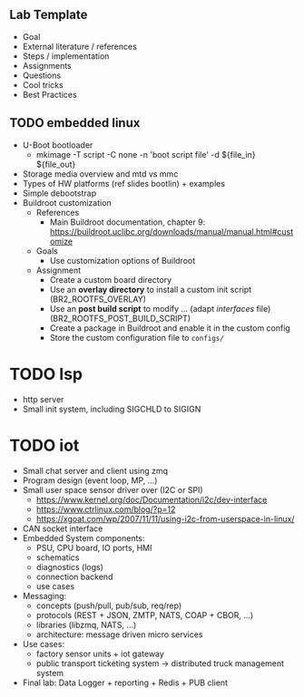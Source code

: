 ## Lab Template
* Goal
* External literature / references
* Steps / implementation
* Assignments
* Questions
* Cool tricks
* Best Practices

## TODO embedded linux
* U-Boot bootloader
  -  mkimage -T script -C none -n 'boot script file' -d ${file_in} ${file_out}
* Storage media overview and mtd vs mmc
* Types of HW platforms (ref slides bootlin) + examples
* Simple debootstrap
* Buildroot customization
    - References
      - Main Buildroot documentation, chapter 9: https://buildroot.uclibc.org/downloads/manual/manual.html#customize
    - Goals
      - Use customization options of Buildroot
    - Assignment
      - Create a custom board directory
      - Use an **overlay directory** to install a custom init script (BR2_ROOTFS_OVERLAY)
      - Use an **post build script** to modify ... (adapt *interfaces* file) (BR2_ROOTFS_POST_BUILD_SCRIPT)
      - Create a package in Buildroot and enable it in the custom config
      - Store the custom configuration file to ``configs/``

# TODO lsp
* http server
* Small init system, including SIGCHLD to SIGIGN

# TODO iot
* Small chat server and client using zmq
* Program design (event loop, MP, ...)
* Small user space sensor driver over (I2C or SPI)
  * https://www.kernel.org/doc/Documentation/i2c/dev-interface
  * https://www.ctrlinux.com/blog/?p=12
  * https://xgoat.com/wp/2007/11/11/using-i2c-from-userspace-in-linux/
* CAN socket interface
* Embedded System components:
  * PSU, CPU board, IO ports, HMI
  * schematics
  * diagnostics (logs)
  * connection backend
  * use cases
* Messaging:
  * concepts (push/pull, pub/sub, req/rep)
  * protocols (REST + JSON, ZMTP, NATS, COAP + CBOR, ...)
  * libraries (libzmq, NATS, ...)
  * architecture: message driven micro services
* Use cases:
  * factory sensor units + iot gateway
  * public transport ticketing system -> distributed truck management system
* Final lab: Data Logger + reporting + Redis + PUB client
